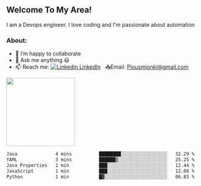 
## **Welcome To My Area!**

I am a Devops engineer. I love coding and I'm passionate about automation

### About:

- 👯 I’m happy to collaborate
- 💬 Ask me anything :smiley:
- 📫 Reach me: [![Linkedin](https://i.stack.imgur.com/gVE0j.png) LinkedIn](https://www.linkedin.com/in/pius-mionki-96955218a)
&nbsp; 
:inbox_tray:Email: [Piousmionki@gmail.com](https://www.gmail.com)


<img height="180em" src="https://github-readme-stats.vercel.app/api?username=mionki&show_icons=true&hide_border=true&&count_private=true&include_all_commits=false" />


<!--START_SECTION:waka-->

```txt
Java              4 mins          ████████░░░░░░░░░░░░░░░░░   32.29 %
YAML              3 mins          ██████▒░░░░░░░░░░░░░░░░░░   25.25 %
Java Properties   1 min           ███░░░░░░░░░░░░░░░░░░░░░░   12.44 %
JavaScript        1 min           ███░░░░░░░░░░░░░░░░░░░░░░   12.08 %
Python            1 min           █▓░░░░░░░░░░░░░░░░░░░░░░░   06.83 %
```

<!--END_SECTION:waka-->


<!--
**mionki/mionki** is a ✨ _special_ ✨ repository because its `README.md` (this file) appears on your GitHub profile.

Here are some ideas to get you started:

- 🔭 I’m currently working on ...
- 🌱 I’m currently learning ...
- 👯 I’m looking to collaborate on ...
- 🤔 I’m looking for help with ...
- 💬 Ask me about ...
- 📫 How to reach me: ...
- 😄 Pronouns: ...
- ⚡ Fun fact: ...
-->
